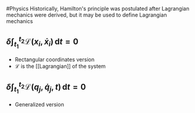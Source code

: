#Physics 
Historically, Hamilton's principle was postulated after Lagrangian mechanics were derived, but it may be used to define Lagrangian mechanics
## $\displaystyle \delta \int_{t_{1}}^{t_{2}} \mathcal{L}(x_{i},\dot{x}_{i}) \, \mathrm{d}t=0$
* Rectangular coordinates version
* $\displaystyle \mathcal{L}$ is the [[Lagrangian]] of the system
## $\displaystyle \delta \int_{t_{1}}^{t_{2}} \mathcal{L}(q_{j},\dot{q}_{j},t) \, \mathrm{d}t=0$
* Generalized version